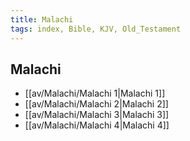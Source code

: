 ```yaml
---
title: Malachi
tags: index, Bible, KJV, Old_Testament
---
```


## Malachi

- [[av/Malachi/Malachi 1|Malachi 1]]
- [[av/Malachi/Malachi 2|Malachi 2]]
- [[av/Malachi/Malachi 3|Malachi 3]]
- [[av/Malachi/Malachi 4|Malachi 4]]
